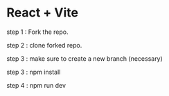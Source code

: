 # React + Vite

step 1 : Fork the repo. 

step 2 : clone forked repo.

step 3 : make sure to create a new branch (necessary)

step 3 : npm install

step 4 : npm run dev

